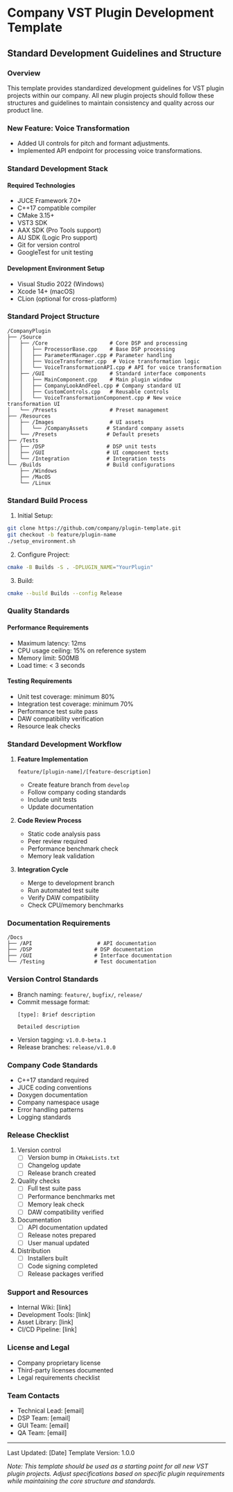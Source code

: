 # Company VST Plugin Development Template
## Standard Development Guidelines and Structure

### Overview
This template provides standardized development guidelines for VST plugin projects within our company. All new plugin projects should follow these structures and guidelines to maintain consistency and quality across our product line.

### New Feature: Voice Transformation
- Added UI controls for pitch and formant adjustments.
- Implemented API endpoint for processing voice transformations.

### Standard Development Stack
#### Required Technologies
- JUCE Framework 7.0+
- C++17 compatible compiler
- CMake 3.15+
- VST3 SDK
- AAX SDK (Pro Tools support)
- AU SDK (Logic Pro support)
- Git for version control
- GoogleTest for unit testing

#### Development Environment Setup
- Visual Studio 2022 (Windows)
- Xcode 14+ (macOS)
- CLion (optional for cross-platform)

### Standard Project Structure
```
/CompanyPlugin
├── /Source
│   ├── /Core                    # Core DSP and processing
│   │   ├── ProcessorBase.cpp    # Base DSP processing
│   │   ├── ParameterManager.cpp # Parameter handling
│   │   ├── VoiceTransformer.cpp  # Voice transformation logic
│   │   └── VoiceTransformationAPI.cpp # API for voice transformation
│   ├── /GUI                     # Standard interface components
│   │   ├── MainComponent.cpp    # Main plugin window
│   │   ├── CompanyLookAndFeel.cpp # Company standard UI
│   │   ├── CustomControls.cpp   # Reusable controls
│   │   └── VoiceTransformationComponent.cpp # New voice transformation UI
│   └── /Presets                 # Preset management
├── /Resources
│   ├── /Images                  # UI assets
│   │   └── /CompanyAssets      # Standard company assets
│   └── /Presets                # Default presets
├── /Tests
│   ├── /DSP                    # DSP unit tests
│   ├── /GUI                    # UI component tests
│   └── /Integration            # Integration tests
└── /Builds                     # Build configurations
    ├── /Windows
    ├── /MacOS
    └── /Linux
```

### Standard Build Process
1. Initial Setup:
```bash
git clone https://github.com/company/plugin-template.git
git checkout -b feature/plugin-name
./setup_environment.sh
```

2. Configure Project:
```bash
cmake -B Builds -S . -DPLUGIN_NAME="YourPlugin"
```

3. Build:
```bash
cmake --build Builds --config Release
```

### Quality Standards
#### Performance Requirements
- Maximum latency: 12ms
- CPU usage ceiling: 15% on reference system
- Memory limit: 500MB
- Load time: < 3 seconds

#### Testing Requirements
- Unit test coverage: minimum 80%
- Integration test coverage: minimum 70%
- Performance test suite pass
- DAW compatibility verification
- Resource leak checks

### Standard Development Workflow
1. **Feature Implementation**
   ```
   feature/[plugin-name]/[feature-description]
   ```
   - Create feature branch from `develop`
   - Follow company coding standards
   - Include unit tests
   - Update documentation

2. **Code Review Process**
   - Static code analysis pass
   - Peer review required
   - Performance benchmark check
   - Memory leak validation

3. **Integration Cycle**
   - Merge to development branch
   - Run automated test suite
   - Verify DAW compatibility
   - Check CPU/memory benchmarks

### Documentation Requirements
```
/Docs
├── /API                     # API documentation
├── /DSP                    # DSP documentation
├── /GUI                    # Interface documentation
└── /Testing                # Test documentation
```

### Version Control Standards
- Branch naming: `feature/`, `bugfix/`, `release/`
- Commit message format:
  ```
  [type]: Brief description
  
  Detailed description
  ```
- Version tagging: `v1.0.0-beta.1`
- Release branches: `release/v1.0.0`

### Company Code Standards
- C++17 standard required
- JUCE coding conventions
- Doxygen documentation
- Company namespace usage
- Error handling patterns
- Logging standards

### Release Checklist
1. Version control
   - [ ] Version bump in `CMakeLists.txt`
   - [ ] Changelog update
   - [ ] Release branch created

2. Quality checks
   - [ ] Full test suite pass
   - [ ] Performance benchmarks met
   - [ ] Memory leak check
   - [ ] DAW compatibility verified

3. Documentation
   - [ ] API documentation updated
   - [ ] Release notes prepared
   - [ ] User manual updated

4. Distribution
   - [ ] Installers built
   - [ ] Code signing completed
   - [ ] Release packages verified

### Support and Resources
- Internal Wiki: [link]
- Development Tools: [link]
- Asset Library: [link]
- CI/CD Pipeline: [link]

### License and Legal
- Company proprietary license
- Third-party licenses documented
- Legal requirements checklist

### Team Contacts
- Technical Lead: [email]
- DSP Team: [email]
- GUI Team: [email]
- QA Team: [email]

---
Last Updated: [Date]
Template Version: 1.0.0

*Note: This template should be used as a starting point for all new VST plugin projects. Adjust specifications based on specific plugin requirements while maintaining the core structure and standards.*
